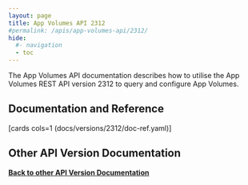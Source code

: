 ```yaml
---
layout: page
title: App Volumes API 2312
#permalink: /apis/app-volumes-api/2312/
hide:
  #- navigation
  - toc
---
```


The App Volumes API documentation describes how to utilise the App Volumes REST API version 2312 to query and configure App Volumes.

## Documentation and Reference

[cards cols=1 (docs/versions/2312/doc-ref.yaml)]

<swagger-ui src="swagger.json"/>

## Other API Version Documentation

**[Back to other API Version Documentation](../../index.md)**
